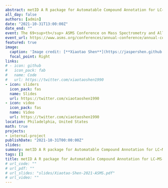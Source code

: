 ```yaml
---
abstract: metID A R package for Automatable Compound Annotation for LC−MS-based Data
all_day: false
authors: [admin]
date: "2021-10-31T13:00:00Z"
date_end: ""
event: The 69<sup>th</sup> ASMS Conference on Mass Spectrometry and Allied Topics
event_url: https://www.asms.org/conferences/annual-conference/annual-conference-homepage
featured: true
image:
  caption: 'Image credit: [**Xiaotao Shen**](https://jaspershen.github.io/)'
  focal_point: Right
links:
# - icon: github
#   icon_pack: fab
#   name: Code
#   url: https://twitter.com/xiaotaoshen1990
- icon: sliders
  icon_pack: fas
  name: Slides
  url: https://twitter.com/xiaotaoshen1990
- icon: video
  icon_pack: fas
  name: Video
  url: https://twitter.com/xiaotaoshen1990
location: Philadelphia, United States
math: true
projects:
- internal-project
publishDate: "2021-10-31T00:00:00Z"
slides: 
summary: metID A R package for Automatable Compound Annotation for LC−MS-based Data
tags: []
title: metID A R package for Automatable Compound Annotation for LC−MS-based Data
# url_code: ""
# url_pdf: ""
# url_slides: "slides/Xiaotao-Shen-2021-ASMS.pdf"
# url_video: ""
---
```

